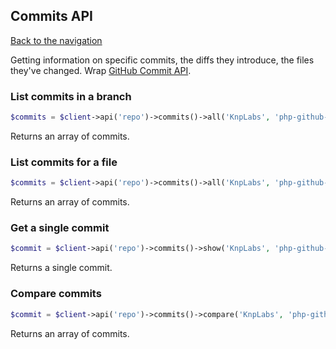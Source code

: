 ## Commits API
[Back to the navigation](README.md)

Getting information on specific commits, the diffs they introduce, the files they've changed.
Wrap [GitHub Commit API](http://developer.github.com/v3/git/commits/).

### List commits in a branch

```php
$commits = $client->api('repo')->commits()->all('KnpLabs', 'php-github-api', array('sha' => 'master'));
```

Returns an array of commits.

### List commits for a file

```php
$commits = $client->api('repo')->commits()->all('KnpLabs', 'php-github-api', array('sha' => 'master', 'path' => 'README'));
```

Returns an array of commits.

### Get a single commit

```php
$commit = $client->api('repo')->commits()->show('KnpLabs', 'php-github-api', '839e5185da9434753db47959bee16642bb4f2ce4');
```

Returns a single commit.

### Compare commits

```php
$commit = $client->api('repo')->commits()->compare('KnpLabs', 'php-github-api', '839e5185da9434753db47959bee16642bb4f2ce4', 'b24a89060ca3f337c9b8c4fd2c929f60a5f2e33a');
```

Returns an array of commits.
